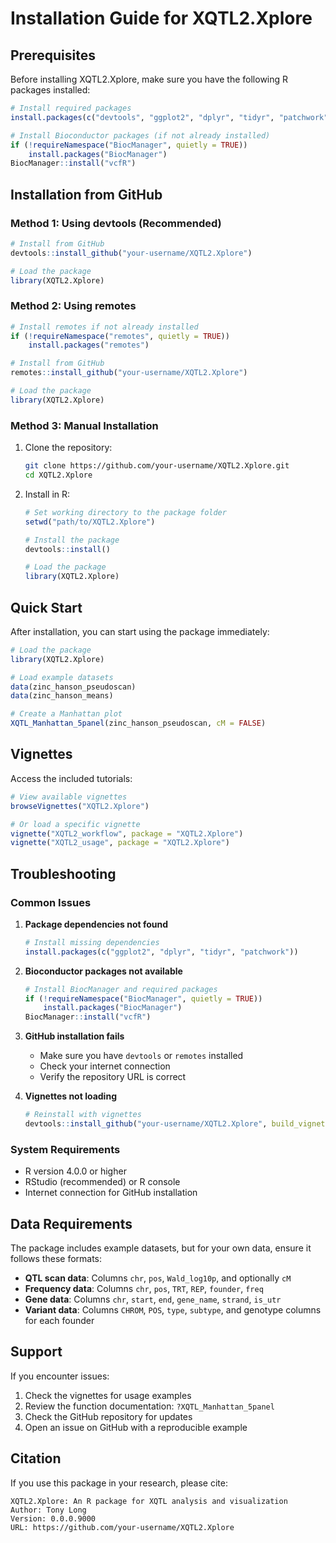 # Installation Guide for XQTL2.Xplore

## Prerequisites

Before installing XQTL2.Xplore, make sure you have the following R packages installed:

```r
# Install required packages
install.packages(c("devtools", "ggplot2", "dplyr", "tidyr", "patchwork", "tibble", "grid", "rlang"))

# Install Bioconductor packages (if not already installed)
if (!requireNamespace("BiocManager", quietly = TRUE))
    install.packages("BiocManager")
BiocManager::install("vcfR")
```

## Installation from GitHub

### Method 1: Using devtools (Recommended)

```r
# Install from GitHub
devtools::install_github("your-username/XQTL2.Xplore")

# Load the package
library(XQTL2.Xplore)
```

### Method 2: Using remotes

```r
# Install remotes if not already installed
if (!requireNamespace("remotes", quietly = TRUE))
    install.packages("remotes")

# Install from GitHub
remotes::install_github("your-username/XQTL2.Xplore")

# Load the package
library(XQTL2.Xplore)
```

### Method 3: Manual Installation

1. Clone the repository:
   ```bash
   git clone https://github.com/your-username/XQTL2.Xplore.git
   cd XQTL2.Xplore
   ```

2. Install in R:
   ```r
   # Set working directory to the package folder
   setwd("path/to/XQTL2.Xplore")
   
   # Install the package
   devtools::install()
   
   # Load the package
   library(XQTL2.Xplore)
   ```

## Quick Start

After installation, you can start using the package immediately:

```r
# Load the package
library(XQTL2.Xplore)

# Load example datasets
data(zinc_hanson_pseudoscan)
data(zinc_hanson_means)

# Create a Manhattan plot
XQTL_Manhattan_5panel(zinc_hanson_pseudoscan, cM = FALSE)
```

## Vignettes

Access the included tutorials:

```r
# View available vignettes
browseVignettes("XQTL2.Xplore")

# Or load a specific vignette
vignette("XQTL2_workflow", package = "XQTL2.Xplore")
vignette("XQTL2_usage", package = "XQTL2.Xplore")
```

## Troubleshooting

### Common Issues

1. **Package dependencies not found**
   ```r
   # Install missing dependencies
   install.packages(c("ggplot2", "dplyr", "tidyr", "patchwork"))
   ```

2. **Bioconductor packages not available**
   ```r
   # Install BiocManager and required packages
   if (!requireNamespace("BiocManager", quietly = TRUE))
       install.packages("BiocManager")
   BiocManager::install("vcfR")
   ```

3. **GitHub installation fails**
   - Make sure you have `devtools` or `remotes` installed
   - Check your internet connection
   - Verify the repository URL is correct

4. **Vignettes not loading**
   ```r
   # Reinstall with vignettes
   devtools::install_github("your-username/XQTL2.Xplore", build_vignettes = TRUE)
   ```

### System Requirements

- R version 4.0.0 or higher
- RStudio (recommended) or R console
- Internet connection for GitHub installation

## Data Requirements

The package includes example datasets, but for your own data, ensure it follows these formats:

- **QTL scan data**: Columns `chr`, `pos`, `Wald_log10p`, and optionally `cM`
- **Frequency data**: Columns `chr`, `pos`, `TRT`, `REP`, `founder`, `freq`
- **Gene data**: Columns `chr`, `start`, `end`, `gene_name`, `strand`, `is_utr`
- **Variant data**: Columns `CHROM`, `POS`, `type`, `subtype`, and genotype columns for each founder

## Support

If you encounter issues:

1. Check the vignettes for usage examples
2. Review the function documentation: `?XQTL_Manhattan_5panel`
3. Check the GitHub repository for updates
4. Open an issue on GitHub with a reproducible example

## Citation

If you use this package in your research, please cite:

```
XQTL2.Xplore: An R package for XQTL analysis and visualization
Author: Tony Long
Version: 0.0.0.9000
URL: https://github.com/your-username/XQTL2.Xplore
``` 